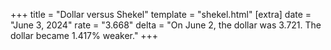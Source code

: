 +++
title = "Dollar versus Shekel"
template = "shekel.html"
[extra]
date = "June  3, 2024"
rate = "3.668"
delta = "On June  2, the dollar was 3.721. The dollar became 1.417% weaker."
+++
